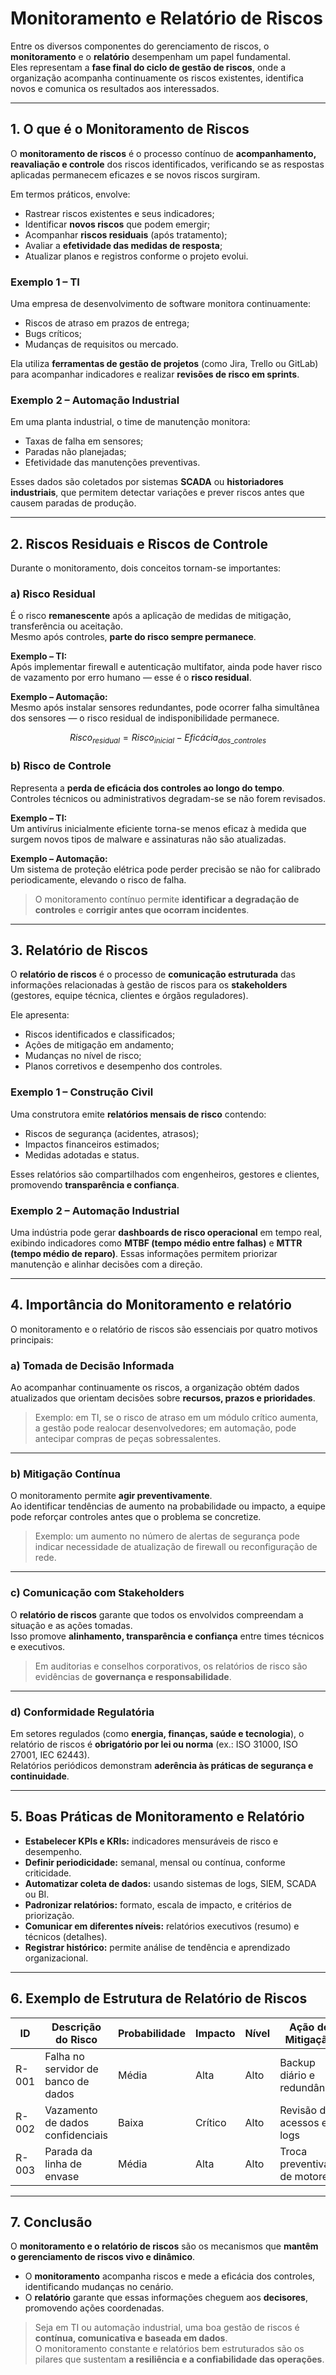 # Monitoramento e Relatório de Riscos

Entre os diversos componentes do gerenciamento de riscos, o **monitoramento** e o **relatório** desempenham um papel fundamental.  
Eles representam a **fase final do ciclo de gestão de riscos**, onde a organização acompanha continuamente os riscos existentes, identifica novos e comunica os resultados aos interessados.

---

## 1. O que é o Monitoramento de Riscos

O **monitoramento de riscos** é o processo contínuo de **acompanhamento, reavaliação e controle** dos riscos identificados, verificando se as respostas aplicadas permanecem eficazes e se novos riscos surgiram.

Em termos práticos, envolve:
- Rastrear riscos existentes e seus indicadores;
- Identificar **novos riscos** que podem emergir;
- Acompanhar **riscos residuais** (após tratamento);
- Avaliar a **efetividade das medidas de resposta**;
- Atualizar planos e registros conforme o projeto evolui.

### Exemplo 1 – TI
Uma empresa de desenvolvimento de software monitora continuamente:
- Riscos de atraso em prazos de entrega;
- Bugs críticos;
- Mudanças de requisitos ou mercado.

Ela utiliza **ferramentas de gestão de projetos** (como Jira, Trello ou GitLab) para acompanhar indicadores e realizar **revisões de risco em sprints**.

### Exemplo 2 – Automação Industrial
Em uma planta industrial, o time de manutenção monitora:
- Taxas de falha em sensores;
- Paradas não planejadas;
- Efetividade das manutenções preventivas.

Esses dados são coletados por sistemas **SCADA** ou **historiadores industriais**, que permitem detectar variações e prever riscos antes que causem paradas de produção.

---

## 2. Riscos Residuais e Riscos de Controle

Durante o monitoramento, dois conceitos tornam-se importantes:

### a) Risco Residual
É o risco **remanescente** após a aplicação de medidas de mitigação, transferência ou aceitação.  
Mesmo após controles, **parte do risco sempre permanece**.

**Exemplo – TI:**  
Após implementar firewall e autenticação multifator, ainda pode haver risco de vazamento por erro humano — esse é o **risco residual**.

**Exemplo – Automação:**  
Mesmo após instalar sensores redundantes, pode ocorrer falha simultânea dos sensores — o risco residual de indisponibilidade permanece.

$$
Risco_{residual} = Risco_{inicial} - Eficácia_{dos\_controles}
$$

### b) Risco de Controle
Representa a **perda de eficácia dos controles ao longo do tempo**.  
Controles técnicos ou administrativos degradam-se se não forem revisados.

**Exemplo – TI:**  
Um antivírus inicialmente eficiente torna-se menos eficaz à medida que surgem novos tipos de malware e assinaturas não são atualizadas.

**Exemplo – Automação:**  
Um sistema de proteção elétrica pode perder precisão se não for calibrado periodicamente, elevando o risco de falha.

> O monitoramento contínuo permite **identificar a degradação de controles** e **corrigir antes que ocorram incidentes**.

---

## 3. Relatório de Riscos

O **relatório de riscos** é o processo de **comunicação estruturada** das informações relacionadas à gestão de riscos para os **stakeholders** (gestores, equipe técnica, clientes e órgãos reguladores).

Ele apresenta:
- Riscos identificados e classificados;
- Ações de mitigação em andamento;
- Mudanças no nível de risco;
- Planos corretivos e desempenho dos controles.

### Exemplo 1 – Construção Civil
Uma construtora emite **relatórios mensais de risco** contendo:
- Riscos de segurança (acidentes, atrasos);
- Impactos financeiros estimados;
- Medidas adotadas e status.

Esses relatórios são compartilhados com engenheiros, gestores e clientes, promovendo **transparência e confiança**.

### Exemplo 2 – Automação Industrial
Uma indústria pode gerar **dashboards de risco operacional** em tempo real,
exibindo indicadores como **MTBF (tempo médio entre falhas)** e **MTTR (tempo médio de reparo)**.
Essas informações permitem priorizar manutenção e alinhar decisões com a direção.

---

## 4. Importância do Monitoramento e relatório

O monitoramento e o relatório de riscos são essenciais por quatro motivos principais:

### a) Tomada de Decisão Informada
Ao acompanhar continuamente os riscos, a organização obtém dados atualizados que orientam decisões sobre **recursos, prazos e prioridades**.

> Exemplo: em TI, se o risco de atraso em um módulo crítico aumenta, a gestão pode realocar desenvolvedores; em automação, pode antecipar compras de peças sobressalentes.

---

### b) Mitigação Contínua
O monitoramento permite **agir preventivamente**.  
Ao identificar tendências de aumento na probabilidade ou impacto, a equipe pode reforçar controles antes que o problema se concretize.

> Exemplo: um aumento no número de alertas de segurança pode indicar necessidade de atualização de firewall ou reconfiguração de rede.

---

### c) Comunicação com Stakeholders
O **relatório de riscos** garante que todos os envolvidos compreendam a situação e as ações tomadas.  
Isso promove **alinhamento, transparência e confiança** entre times técnicos e executivos.

> Em auditorias e conselhos corporativos, os relatórios de risco são evidências de **governança e responsabilidade**.

---

### d) Conformidade Regulatória
Em setores regulados (como **energia, finanças, saúde e tecnologia**), o relatório de riscos é **obrigatório por lei ou norma** (ex.: ISO 31000, ISO 27001, IEC 62443).  
Relatórios periódicos demonstram **aderência às práticas de segurança e continuidade**.

---

## 5. Boas Práticas de Monitoramento e Relatório

- **Estabelecer KPIs e KRIs:** indicadores mensuráveis de risco e desempenho.  
- **Definir periodicidade:** semanal, mensal ou contínua, conforme criticidade.  
- **Automatizar coleta de dados:** usando sistemas de logs, SIEM, SCADA ou BI.  
- **Padronizar relatórios:** formato, escala de impacto, e critérios de priorização.  
- **Comunicar em diferentes níveis:** relatórios executivos (resumo) e técnicos (detalhes).  
- **Registrar histórico:** permite análise de tendência e aprendizado organizacional.

---

## 6. Exemplo de Estrutura de Relatório de Riscos

| ID | Descrição do Risco | Probabilidade | Impacto | Nível | Ação de Mitigação | Status | Responsável |
|----|--------------------|---------------|----------|--------|------------------|----------|-------------|
| R-001 | Falha no servidor de banco de dados | Média | Alta | Alto | Backup diário e redundância | Em andamento | Equipe de Infra |
| R-002 | Vazamento de dados confidenciais | Baixa | Crítico | Alto | Revisão de acessos e logs | Controlado | Segurança da Informação |
| R-003 | Parada da linha de envase | Média | Alta | Alto | Troca preventiva de motores | Planejada | Eng. de Manutenção |

---

## 7. Conclusão

O **monitoramento e o relatório de riscos** são os mecanismos que **mantêm o gerenciamento de riscos vivo e dinâmico**.

- O **monitoramento** acompanha riscos e mede a eficácia dos controles, identificando mudanças no cenário.  
- O **relatório** garante que essas informações cheguem aos **decisores**, promovendo ações coordenadas.

> Seja em TI ou automação industrial, uma boa gestão de riscos é **contínua, comunicativa e baseada em dados**.  
> O monitoramento constante e relatórios bem estruturados são os pilares que sustentam **a resiliência e a confiabilidade das operações**.
